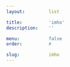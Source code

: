 ```yaml
---
layout:         list

title:          'imho'
description:    ''

menu:           false
order:          #

slug:           imho
---
```

